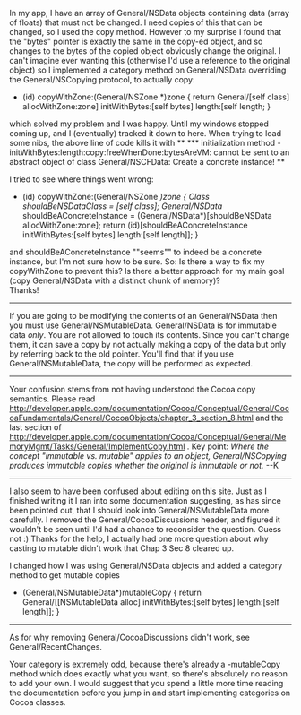 In my app, I have an array of General/NSData objects containing data (array of floats) that must not be changed.  I need copies of this that can be changed, so I used the copy method.  However to my surprise I found that the "bytes" pointer is exactly the same in the copy-ed object, and so changes to the bytes of the copied object obviously change the original. I can't imagine ever wanting this (otherwise I'd use a reference to the original object) so I implemented a category method on General/NSData overriding the General/NSCopying protocol, to actually copy:

    
- (id) copyWithZone:(General/NSZone *)zone
{
  return General/[self class] allocWithZone:zone] initWithBytes:[self bytes] length:[self length;
}


which solved my problem and I was happy.  Until my windows stopped coming up, and I (eventually) tracked it down to here.  When trying to load some nibs, the above line of code kills it with 
**
*** initialization method -initWithBytes:length:copy:freeWhenDone:bytesAreVM: cannot be sent to an abstract object of class General/NSCFData: Create a concrete instance! 
**

I tried to see where things went wrong:
    
- (id) copyWithZone:(General/NSZone *)zone
{
	Class shouldBeNSDataClass = [self class];
	General/NSData* shouldBeAConcreteInstance = (General/NSData*)[shouldBeNSData allocWithZone:zone];
	return (id)[shouldBeAConcreteInstance initWithBytes:[self bytes] length:[self length]];
}

and shouldBeAConcreteInstance ""seems"" to indeed be a concrete instance, but I'm not sure how to be sure. 
So:  Is there a way to fix my copyWithZone to prevent this? Is there a better approach for my main goal (copy General/NSData with a distinct chunk of memory)?  
Thanks!

----
If you are going to be modifying the contents of an General/NSData then you must use General/NSMutableData. General/NSData is for immutable data *only*. You are not allowed to touch its contents. Since you can't change them, it can save a copy by not actually making a copy of the data but only by referring back to the old pointer. You'll find that if you use General/NSMutableData, the copy will be performed as expected.

----

Your confusion stems from not having understood the Cocoa     copy semantics.  Please read http://developer.apple.com/documentation/Cocoa/Conceptual/General/CocoaFundamentals/General/CocoaObjects/chapter_3_section_8.html and the last section of http://developer.apple.com/documentation/Cocoa/Conceptual/General/MemoryMgmt/Tasks/General/ImplementCopy.html .  Key point: *Where the concept "immutable vs. mutable" applies to an object, General/NSCopying produces immutable copies whether the original is immutable or not.* --K

---- 

I also seem to have been confused about editing on this site.  Just as I finished writing it I ran into some documentation suggesting, as has since been pointed out, that I should look into General/NSMutableData more carefully. I removed the General/CocoaDiscussions header, and figured it wouldn't be seen until I'd had a chance to reconsider the question.  Guess not :)   Thanks for the help, I actually had one more question about why casting to mutable didn't work that Chap 3 Sec 8 cleared up.

I changed how I was using General/NSData objects and added a category method to get mutable copies
    
- (General/NSMutableData*)mutableCopy
{
	return General/[[NSMutableData alloc] initWithBytes:[self bytes] length:[self length]];
}


----
As for why removing General/CocoaDiscussions didn't work, see General/RecentChanges.

Your category is extremely odd, because there's already a     -mutableCopy method which does exactly what you want, so there's absolutely no reason to add your own. I would suggest that you spend a little more time reading the documentation before you jump in and start implementing categories on Cocoa classes.